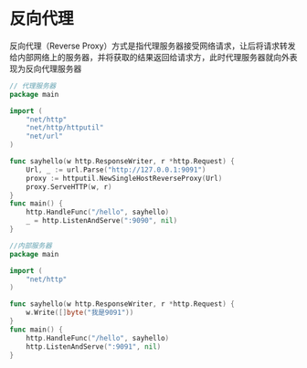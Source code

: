 # 反向代理



反向代理（Reverse Proxy）方式是指代理服务器接受网络请求，让后将请求转发给内部网络上的服务器，并将获取的结果返回给请求方，此时代理服务器就向外表现为反向代理服务器

```go
// 代理服务器
package main

import (
	"net/http"
	"net/http/httputil"
	"net/url"
)

func sayhello(w http.ResponseWriter, r *http.Request) {
	Url, _ := url.Parse("http://127.0.0.1:9091")
	proxy := httputil.NewSingleHostReverseProxy(Url)
	proxy.ServeHTTP(w, r)
}
func main() {
	http.HandleFunc("/hello", sayhello)
	_ = http.ListenAndServe(":9090", nil)
}
```

```go
//内部服务器
package main

import (
	"net/http"
)

func sayhello(w http.ResponseWriter, r *http.Request) {
	w.Write([]byte("我是9091"))
}
func main() {
	http.HandleFunc("/hello", sayhello)
	http.ListenAndServe(":9091", nil)
}

```

